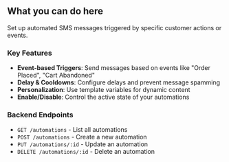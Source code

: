 ## What you can do here

Set up automated SMS messages triggered by specific customer actions or events.

### Key Features
- **Event-based Triggers**: Send messages based on events like "Order Placed", "Cart Abandoned"
- **Delay & Cooldowns**: Configure delays and prevent message spamming
- **Personalization**: Use template variables for dynamic content
- **Enable/Disable**: Control the active state of your automations

### Backend Endpoints
- `GET /automations` - List all automations
- `POST /automations` - Create a new automation
- `PUT /automations/:id` - Update an automation
- `DELETE /automations/:id` - Delete an automation